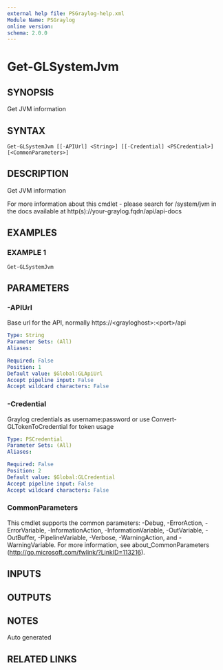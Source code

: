 ```yaml
---
external help file: PSGraylog-help.xml
Module Name: PSGraylog
online version:
schema: 2.0.0
---
```


# Get-GLSystemJvm

## SYNOPSIS
Get JVM information

## SYNTAX

```
Get-GLSystemJvm [[-APIUrl] <String>] [[-Credential] <PSCredential>] [<CommonParameters>]
```

## DESCRIPTION
Get JVM information


For more information about this cmdlet - please search for /system/jvm in the docs available at http(s)://your-graylog.fqdn/api/api-docs

## EXAMPLES

### EXAMPLE 1
```
Get-GLSystemJvm
```

## PARAMETERS

### -APIUrl
Base url for the API, normally https://\<grayloghost\>:\<port\>/api

```yaml
Type: String
Parameter Sets: (All)
Aliases:

Required: False
Position: 1
Default value: $Global:GLApiUrl
Accept pipeline input: False
Accept wildcard characters: False
```

### -Credential
Graylog credentials as username:password or use Convert-GLTokenToCredential for token usage

```yaml
Type: PSCredential
Parameter Sets: (All)
Aliases:

Required: False
Position: 2
Default value: $Global:GLCredential
Accept pipeline input: False
Accept wildcard characters: False
```

### CommonParameters
This cmdlet supports the common parameters: -Debug, -ErrorAction, -ErrorVariable, -InformationAction, -InformationVariable, -OutVariable, -OutBuffer, -PipelineVariable, -Verbose, -WarningAction, and -WarningVariable. For more information, see about_CommonParameters (http://go.microsoft.com/fwlink/?LinkID=113216).

## INPUTS

## OUTPUTS

## NOTES
Auto generated

## RELATED LINKS

